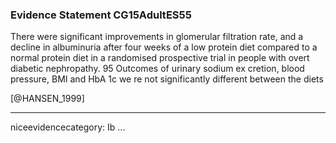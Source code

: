 ### Evidence Statement CG15AdultES55
There were significant improvements in glomerular filtration rate, and a decline in albuminuria after four weeks of a low protein diet compared to a normal protein diet in a randomised prospective trial in people with overt diabetic nephropathy. 95 Outcomes of urinary sodium ex cretion, blood pressure, BMI and HbA 1c we re not significantly different between the diets 

[@HANSEN_1999]

---
niceevidencecategory: Ib
...


